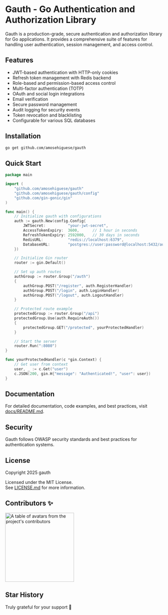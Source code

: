 # Gauth - Go Authentication and Authorization Library

Gauth is a production-grade, secure authentication and authorization library for Go applications. It provides a comprehensive suite of features for handling user authentication, session management, and access control.

## Features

- JWT-based authentication with HTTP-only cookies
- Refresh token management with Redis backend
- Role-based and permission-based access control
- Multi-factor authentication (TOTP)
- OAuth and social login integrations
- Email verification
- Secure password management
- Audit logging for security events
- Token revocation and blacklisting
- Configurable for various SQL databases

## Installation

```bash
go get github.com/amosehiguese/gauth
```

## Quick Start

```go
package main

import (
    "github.com/amosehiguese/gauth"
    "github.com/amosehiguese/gauth/config"
    "github.com/gin-gonic/gin"
)

func main() {
    // Initialize gauth with configurations
    auth := gauth.New(config.Config{
        JWTSecret:          "your-jwt-secret",
        AccessTokenExpiry:  3600,      // 1 hour in seconds
        RefreshTokenExpiry: 2592000,   // 30 days in seconds
        RedisURL:           "redis://localhost:6379",
        DatabaseURL:        "postgres://user:password@localhost:5432/authdb",
    })

    // Initialize Gin router
    router := gin.Default()

    // Set up auth routes
    authGroup := router.Group("/auth")
    {
        authGroup.POST("/register", auth.RegisterHandler)
        authGroup.POST("/login", auth.LoginHandler)
        authGroup.POST("/logout", auth.LogoutHandler)
    }

    // Protected route example
    protectedGroup := router.Group("/api")
    protectedGroup.Use(auth.RequireAuth())
    {
        protectedGroup.GET("/protected", yourProtectedHandler)
    }

    // Start the server
    router.Run(":8080")
}

func yourProtectedHandler(c *gin.Context) {
    // Get user from context
    user, _ := c.Get("user")
    c.JSON(200, gin.H{"message": "Authenticated!", "user": user})
}
```

## Documentation

For detailed documentation, code examples, and best practices, visit [docs/README.md](docs/README.md).

## Security

Gauth follows OWASP security standards and best practices for authentication systems. 

## License

Copyright 2025 gauth

Licensed under the MIT License. <br/> See [LICENSE.md](LICENSE.md) for more information.



## Contributors ✨

<a href="https://github.com/amosehiguese/gauth/graphs/contributors">
  <p align="left">
    <img width="220" src="https://contrib.rocks/image?repo=amosehiguese/gauth" alt="A table of avatars from the project's contributors" />
  </p>
</a>

## Star History

Truly grateful for your support 💖